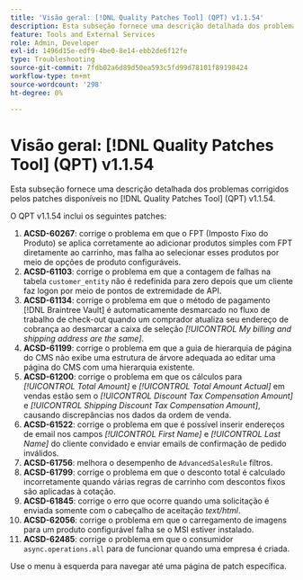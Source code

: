 ```yaml
---
title: 'Visão geral: [!DNL Quality Patches Tool] (QPT) v1.1.54'
description: Esta subseção fornece uma descrição detalhada dos problemas corrigidos pelos patches disponíveis no  [!DNL Quality Patches Tool] (QPT) v1.1.54.
feature: Tools and External Services
role: Admin, Developer
exl-id: 1496d15e-edf9-4be0-8e14-ebb2de6f12fe
type: Troubleshooting
source-git-commit: 7fdb02a6d89d50ea593c5fd99d78101f89198424
workflow-type: tm+mt
source-wordcount: '298'
ht-degree: 0%

---
```


# Visão geral: [!DNL Quality Patches Tool] (QPT) v1.1.54

Esta subseção fornece uma descrição detalhada dos problemas corrigidos pelos patches disponíveis no [!DNL Quality Patches Tool] (QPT) v1.1.54.

O QPT v1.1.54 inclui os seguintes patches:

1. **ACSD-60267**: corrige o problema em que o FPT (Imposto Fixo do Produto) se aplica corretamente ao adicionar produtos simples com FPT diretamente ao carrinho, mas falha ao selecionar esses produtos por meio de opções de produto configuráveis.
1. **ACSD-61103**: corrige o problema em que a contagem de falhas na tabela `customer_entity` não é redefinida para zero depois que um cliente faz logon por meio de pontos de extremidade de API.
1. **ACSD-61134**: corrige o problema em que o método de pagamento [!DNL Braintree Vault] é automaticamente desmarcado no fluxo de trabalho de check-out quando um comprador atualiza seu endereço de cobrança ao desmarcar a caixa de seleção *[!UICONTROL My billing and shipping address are the same]*.
1. **ACSD-61199**: corrige o problema em que a guia de hierarquia de página do CMS não exibe uma estrutura de árvore adequada ao editar uma página do CMS com uma hierarquia existente.
1. **ACSD-61200**: corrige o problema em que os cálculos para *[!UICONTROL Total Amount]* e *[!UICONTROL Total Amount Actual]* em vendas estão sem o *[!UICONTROL Discount Tax Compensation Amount]* e *[!UICONTROL Shipping Discount Tax Compensation Amount]*, causando discrepâncias nos dados da ordem de venda.
1. **ACSD-61522**: corrige o problema em que é possível inserir endereços de email nos campos *[!UICONTROL First Name]* e *[!UICONTROL Last Name]* do cliente convidado e enviar emails de confirmação de pedido inválidos.
1. **ACSD-61756**: melhora o desempenho de `AdvancedSalesRule` filtros.
1. **ACSD-61799**: corrige o problema em que o desconto total é calculado incorretamente quando várias regras de carrinho com descontos fixos são aplicadas à cotação.
1. **ACSD-61845**: corrige o erro que ocorre quando uma solicitação é enviada somente com o cabeçalho de aceitação *text/html*.
1. **ACSD-62056**: corrige o problema em que o carregamento de imagens para um produto configurável falha se o MSI estiver instalado.
1. **ACSD-62485**: corrige o problema em que o consumidor `async.operations.all` para de funcionar quando uma empresa é criada.

Use o menu à esquerda para navegar até uma página de patch específica.
